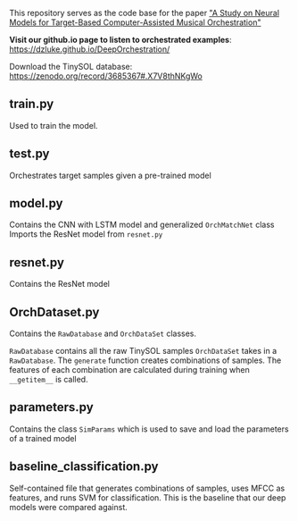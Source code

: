 This repository serves as the code base for the paper ["A Study on Neural Models for Target-Based Computer-Assisted Musical Orchestration"](https://boblsturm.github.io/aimusic2020/papers/CSMC__MuMe_2020_paper_43.pdf)

**Visit our github.io page to listen to orchestrated examples**: https://dzluke.github.io/DeepOrchestration/

Download the TinySOL database: https://zenodo.org/record/3685367#.X7V8thNKgWo

## train.py

Used to train the model.

## test.py

Orchestrates target samples given a pre-trained model

## model.py

Contains the CNN with LSTM model and generalized `OrchMatchNet` class
Imports the ResNet model from `resnet.py`

## resnet.py

Contains the ResNet model

## OrchDataset.py

Contains the `RawDatabase` and `OrchDataSet` classes.

`RawDatabase` contains all the raw TinySOL samples
`OrchDataSet` takes in a `RawDatabase`. The `generate` function creates combinations of samples. The features of each combination are calculated during training when `__getitem__` is called.

## parameters.py

Contains the class `SimParams` which is used to save and load the parameters of a trained model

## baseline_classification.py

Self-contained file that generates combinations of samples, uses MFCC as features, and runs SVM for classification. This is the baseline that our deep models were compared against.


